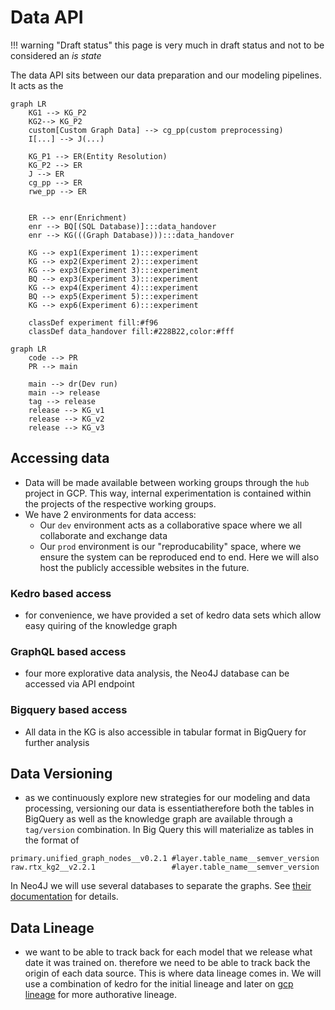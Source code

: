 # Data API

!!! warning "Draft status"
    this page is very much in draft status and not to be considered an _is state_


The data API sits between our data preparation and our modeling pipelines. It acts as the 


```mermaid
graph LR
    KG1 --> KG_P2
    KG2--> KG_P2
    custom[Custom Graph Data] --> cg_pp(custom preprocessing)
    I[...] --> J(...)

    KG_P1 --> ER(Entity Resolution)
    KG_P2 --> ER 
    J --> ER 
    cg_pp --> ER 
    rwe_pp --> ER 


    ER --> enr(Enrichment)
    enr --> BQ[(SQL Database)]:::data_handover
    enr --> KG(((Graph Database))):::data_handover

    KG --> exp1(Experiment 1):::experiment
    KG --> exp2(Experiment 2):::experiment
    KG --> exp3(Experiment 3):::experiment
    BQ --> exp3(Experiment 3):::experiment
    KG --> exp4(Experiment 4):::experiment
    BQ --> exp5(Experiment 5):::experiment
    KG --> exp6(Experiment 6):::experiment

    classDef experiment fill:#f96
    classDef data_handover fill:#228B22,color:#fff

```

```mermaid
graph LR
    code --> PR
    PR --> main

    main --> dr(Dev run)
    main --> release
    tag --> release
    release --> KG_v1
    release --> KG_v2
    release --> KG_v3
```

## Accessing data

- Data will be made available between working groups through the `hub` project in GCP. This way, internal experimentation is contained within the projects of the respective working groups.
- We have 2 environments for data access: 
  - Our `dev` environment acts as a collaborative space where we all collaborate and exchange data
  - Our `prod` environment is our "reproducability" space, where we ensure the system can be reproduced end to end. Here we will also host the publicly accessible websites in the future. 

### Kedro based access

- for convenience, we have provided a set of kedro data sets which allow easy quiring of the knowledge graph



### GraphQL based access

- four more explorative data analysis, the Neo4J database can be accessed via API endpoint

### Bigquery based access

- All data in the KG is also accessible in tabular format in BigQuery for further analysis

## Data Versioning

- as we continuously explore new strategies for our modeling and data processing,
versioning our data is essentiatherefore both the tables in BigQuery as well as the
knowledge graph are available through a `tag/version` combination. In Big Query this will materialize as tables in the format of

```
primary.unified_graph_nodes__v0.2.1 #layer.table_name__semver_version
raw.rtx_kg2__v2.2.1                 #layer.table_name__semver_version
```

In Neo4J we will use several databases to separate the graphs. See [their documentation](https://neo4j.com/docs/operations-manual/current/database-administration/) for details.

## Data Lineage

- we want to be able to track back for each model that we release what date it was trained on. therefore we need to be able to track back the origin of each data source. This is where data lineage comes in. We will use a combination of kedro for the initial lineage and later on [gcp lineage](https://cloud.google.com/data-catalog/docs/concepts/about-data-lineage) for more authorative lineage.